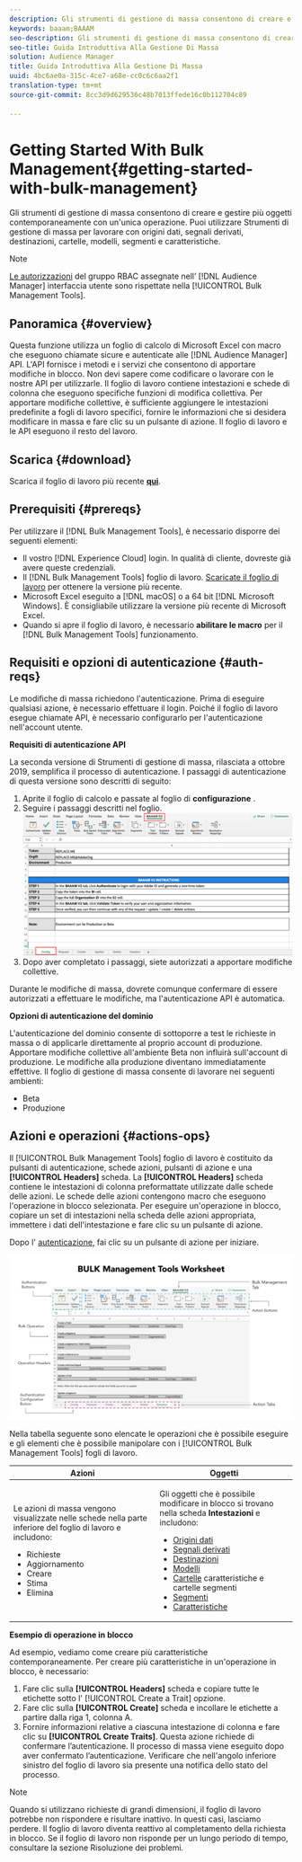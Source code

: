 ```yaml
---
description: Gli strumenti di gestione di massa consentono di creare e gestire più oggetti contemporaneamente con un'unica operazione. Puoi utilizzare Strumenti di gestione di massa per lavorare con origini dati, segnali derivati, destinazioni, cartelle, segmenti e caratteristiche.
keywords: baaam;BAAAM
seo-description: Gli strumenti di gestione di massa consentono di creare e gestire più oggetti contemporaneamente con un'unica operazione. Puoi utilizzare Strumenti di gestione di massa per lavorare con origini dati, segnali derivati, destinazioni, cartelle, segmenti e caratteristiche.
seo-title: Guida Introduttiva Alla Gestione Di Massa
solution: Audience Manager
title: Guida Introduttiva Alla Gestione Di Massa
uuid: 4bc6ae0a-315c-4ce7-a68e-cc0c6c6aa2f1
translation-type: tm+mt
source-git-commit: 8cc3d9d629536c48b7013ffede16c0b112704c89

---
```



# Getting Started With Bulk Management{#getting-started-with-bulk-management}

Gli strumenti di gestione di massa consentono di creare e gestire più oggetti contemporaneamente con un&#39;unica operazione. Puoi utilizzare Strumenti di gestione di massa per lavorare con origini dati, segnali derivati, destinazioni, cartelle, modelli, segmenti e caratteristiche.

<!-- 

c_bulk_start.xml

 -->

>[!NOTE]
>
>[Le autorizzazioni](../../features/administration/administration-overview.md) del gruppo RBAC assegnate nell’ [!DNL Audience Manager] interfaccia utente sono rispettate nella [!UICONTROL Bulk Management Tools].

## Panoramica {#overview}

Questa funzione utilizza un foglio di calcolo di Microsoft Excel con macro che eseguono chiamate sicure e autenticate alle [!DNL Audience Manager] API. L&#39;API fornisce i metodi e i servizi che consentono di apportare modifiche in blocco. Non devi sapere come codificare o lavorare con le nostre API per utilizzarle. Il foglio di lavoro contiene intestazioni e schede di colonna che eseguono specifiche funzioni di modifica collettiva. Per apportare modifiche collettive, è sufficiente aggiungere le intestazioni predefinite a fogli di lavoro specifici, fornire le informazioni che si desidera modificare in massa e fare clic su un pulsante di azione. Il foglio di lavoro e le API eseguono il resto del lavoro.

## Scarica {#download}

Scarica il foglio di lavoro più recente **[qui](assets/BAAAM_V2_20200311.xlsm)**.

## Prerequisiti {#prereqs}

Per utilizzare il [!DNL Bulk Management Tools], è necessario disporre dei seguenti elementi:

* Il vostro [!DNL Experience Cloud] login. In qualità di cliente, dovreste già avere queste credenziali.
* Il [!DNL Bulk Management Tools] foglio di lavoro. [Scaricate il foglio di lavoro](assets/BAAAM_V2_20200311.xlsm) per ottenere la versione più recente.
* Microsoft Excel eseguito a [!DNL macOS] o a 64 bit [!DNL Microsoft Windows]. È consigliabile utilizzare la versione più recente di Microsoft Excel.
* Quando si apre il foglio di lavoro, è necessario **abilitare le macro** per il [!DNL Bulk Management Tools] funzionamento.

## Requisiti e opzioni di autenticazione {#auth-reqs}

Le modifiche di massa richiedono l&#39;autenticazione. Prima di eseguire qualsiasi azione, è necessario effettuare il login. Poiché il foglio di lavoro esegue chiamate API, è necessario configurarlo per l&#39;autenticazione nell&#39;account utente.

**Requisiti di autenticazione API**

La seconda versione di Strumenti di gestione di massa, rilasciata a ottobre 2019, semplifica il processo di autenticazione. I passaggi di autenticazione di questa versione sono descritti di seguito:

1. Aprite il foglio di calcolo e passate al foglio di **configurazione** .
2. Seguire i passaggi descritti nel foglio.
   ![](assets/baaam-authentication.png)
3. Dopo aver completato i passaggi, siete autorizzati a apportare modifiche collettive.

Durante le modifiche di massa, dovrete comunque confermare di essere autorizzati a effettuare le modifiche, ma l&#39;autenticazione API è automatica.

**Opzioni di autenticazione del dominio**

L&#39;autenticazione del dominio consente di sottoporre a test le richieste in massa o di applicarle direttamente al proprio account di produzione. Apportare modifiche collettive all&#39;ambiente Beta non influirà sull&#39;account di produzione. Le modifiche alla produzione diventano immediatamente effettive. Il foglio di gestione di massa consente di lavorare nei seguenti ambienti:

* Beta
* Produzione

## Azioni e operazioni {#actions-ops}

Il [!UICONTROL Bulk Management Tools] foglio di lavoro è costituito da pulsanti di autenticazione, schede azioni, pulsanti di azione e una **[!UICONTROL Headers]** scheda. La **[!UICONTROL Headers]** scheda contiene le intestazioni di colonna preformattate utilizzate dalle schede delle azioni. Le schede delle azioni contengono macro che eseguono l&#39;operazione in blocco selezionata. Per eseguire un&#39;operazione in blocco, copiare un set di intestazioni nella scheda delle azioni appropriata, immettere i dati dell&#39;intestazione e fare clic su un pulsante di azione.

Dopo l&#39; [autenticazione](#auth-reqs), fai clic su un pulsante di azione per iniziare.

![](assets/baaam-worksheet.png)

Nella tabella seguente sono elencate le operazioni che è possibile eseguire e gli elementi che è possibile manipolare con i [!UICONTROL Bulk Management Tools] fogli di lavoro.

<table id="table_B9B3E09B692E42BAA52FB32C18B00709"> 
 <thead> 
  <tr> 
   <th colname="col1" class="entry"> Azioni </th> 
   <th colname="col2" class="entry"> Oggetti </th> 
  </tr> 
 </thead>
 <tbody> 
  <tr> 
   <td colname="col1"> <p>Le azioni di massa vengono visualizzate nelle schede nella parte inferiore del foglio di lavoro e includono: </p> <p> 
     <ul id="ul_49F46B9E00C045D29E40258EB7BDCFBB"> 
      <li id="li_193C41EA19EF4D738FBA037D2BF9B05C">Richieste </li> 
      <li id="li_5BE2E13D839F4958AAA5C01B7EFC5096">Aggiornamento </li> 
      <li id="li_4CCCC739795945DF8C89787F9A67EB88">Creare    </li> 
      <li id="li_C7D36D2BDF0448CEAF3A5EABE41038E8">Stima </li> 
      <li id="li_07A3E94326124A3092362D9896EB7732">Elimina </li> 
     </ul> </p> </td> 
   <td colname="col2"> <p>Gli oggetti che è possibile modificare in blocco si trovano nella scheda <b><span class="uicontrol"> Intestazioni</span></b> e includono: </p> <p> 
     <ul id="ul_A7A96F2B1B63430B9A1E1184AC5FA8F2"> 
      <li id="li_E3D9E2E190B04BE685337AC6140C371C"> <a href="../../features/datasources-list-and-settings.md#data-sources-list-and-settings"> Origini dati</a> </li> 
      <li id="li_B645385E40684FA28770913EAF18CB2C"> <a href="../../features/derived-signals.md"> Segnali derivati</a> </li> 
      <li id="li_9059F8C4A41A410899BDEFC76D3F5949"> <a href="../../features/destinations/destinations.md"> Destinazioni</a> </li> 
      <li> <a href="../../features/algorithmic-models/understanding-models.md"> Modelli</a> </li> 
      <li id="li_BB5A445150754E53AA38C78461326932"> <a href="../../features/traits/trait-storage.md#trait-storage"> Cartelle</a> caratteristiche e cartelle segmenti </li> 
      <li id="li_7A27DBF64E0945CF8AE8C96E8C6EDA09"> <a href="../../features/segments/segments-purpose.md"> Segmenti</a> </li> 
      <li id="li_A4640A34930040DEA8555EAF0AE2A702"> <a href="../../features/traits/trait-details-page.md"> Caratteristiche</a> </li> 
     </ul> </p> </td> 
  </tr> 
 </tbody> 
</table>

**Esempio di operazione in blocco**

Ad esempio, vediamo come creare più caratteristiche contemporaneamente. Per creare più caratteristiche in un&#39;operazione in blocco, è necessario:

1. Fare clic sulla **[!UICONTROL Headers]** scheda e copiare tutte le etichette sotto l&#39; [!UICONTROL Create a Trait] opzione.
2. Fare clic sulla **[!UICONTROL Create]** scheda e incollare le etichette a partire dalla riga 1, colonna A.
3. Fornire informazioni relative a ciascuna intestazione di colonna e fare clic su **[!UICONTROL Create Traits]**. Questa azione richiede di confermare l’autenticazione. Il processo di massa viene eseguito dopo aver confermato l’autenticazione. Verificare che nell&#39;angolo inferiore sinistro del foglio di lavoro sia presente una notifica dello stato del processo.


>[!NOTE]
>
>Quando si utilizzano richieste di grandi dimensioni, il foglio di lavoro potrebbe non rispondere e risultare inattivo. In questi casi, lasciamo perdere. Il foglio di lavoro diventa reattivo al completamento della richiesta in blocco. Se il foglio di lavoro non risponde per un lungo periodo di tempo, consultare la sezione [](../../reference/bulk-management-tools/bulk-troubleshooting.md)Risoluzione dei problemi.

